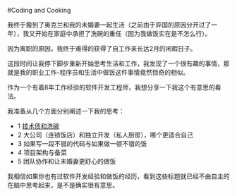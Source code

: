 #Coding and Cooking

我终于搬到了奥克兰和我的未婚妻一起生活（之前由于异国的原因分开过了一年），我又开始在家庭中承担了洗碗的重任（因为我做饭实在是不怎么行）。

因为离职的原因，我终于难得的获得了自工作来长达2月的闲暇日子。

这段时间让我停下脚步重新开始思考生活和工作，我发现了一个很有趣的事情，那就是我的职业工作-程序员和生活中做饭这件事情竟然惊奇的相似。

作为一个有着8年工作经验的软件开发工程师，我想分享一下我这个有意思的看法。 

我准备从几个方面分别阐述一下我的思考： 

- 1 [技术债和洗碗](./technical-debt-and-washing-dishes-CN.md) 
- 2 大公司（连锁饭店）和独立开发（私人厨房），哪个更适合自己 
- 3 如果写一段不错的代码与如果做一顿不错的饭 
- 4 项目架构与备菜 
- 5 团队协作和让未婚妻更舒心的做饭 

我相信如果你也有过软件开发经验和做饭的经历，看到这些标题就已经不由自主的在脑中思考起来，是不是确实很有意思。